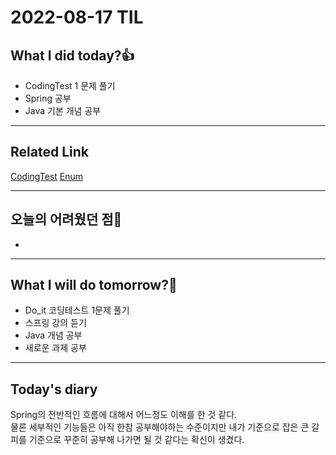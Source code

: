 # 2022-08-17 TIL
## What I did today?👍
* CodingTest 1 문제 풀기
* Spring 공부
* Java 기본 개념 공부 

___
## Related Link
[CodingTest](https://github.com/BeomSeogKim/Coding-Test/blob/main/Do_it/Problem%20009.md)
[Enum](https://github.com/BeomSeogKim/Java/blob/main/%EC%97%B4%EA%B1%B0%ED%98%95(enums).md)

___
## 오늘의 어려웠던 점🤯
* 

___
## What I will do tomorrow?🙏
* Do_it 코딩테스트 1문제 풀기
* 스프링 강의 듣기
* Java 개념 공부
* 새로운 과제 공부 

___
## Today's diary
Spring의 전반적인 흐름에 대해서 어느정도 이해를 한 것 같다.    
물론 세부적인 기능들은 아직 한참 공부해야하는 수준이지만 내가 기준으로 잡은 큰 갈피를 기준으로 꾸준히 공부해 나가면 될 것 같다는 확신이 생겼다. 
